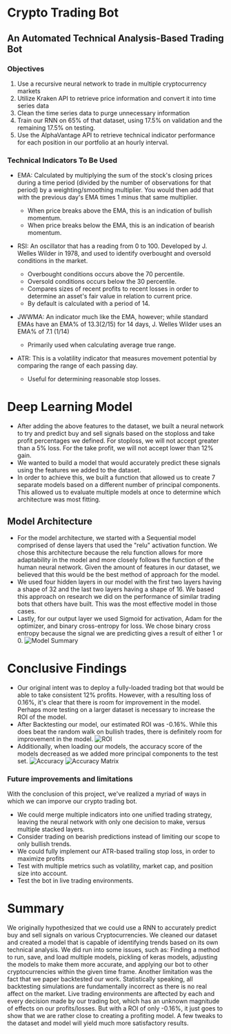 # **Crypto Trading Bot**
## An Automated Technical Analysis-Based Trading Bot

### **Objectives**
1. Use a recursive neural network to trade in multiple cryptocurrency markets
1. Utilize Kraken API to retrieve price information and convert it into time series data
1. Clean the time series data to purge unnecessary information
1. Train our RNN on 65% of that dataset, using 17.5% on validation and the remaining 17.5% on testing.
1. Use the AlphaVantage API to retrieve technical indicator performance for each position in our portfolio at an hourly interval.

### **Technical Indicators To Be Used**
* EMA: Calculated by multiplying the sum of the stock's closing prices during a time period (divided by the number of observations for that period) by a weighting/smoothing multiplier. You would then add that with the previous day's EMA times 1 minus that same multiplier.
	* When price breaks above the EMA, this is an indication of bullish momentum.
	* When price breaks below the EMA, this is an indication of bearish momentum.
* RSI: An oscillator that has a reading from 0 to 100. Developed by J. Welles Wilder in 1978, and used to identify overbought and oversold conditions in the market.
    * Overbought conditions occurs above the 70 percentile.
    * Oversold conditions occurs below the 30 percentile.
	* Compares sizes of recent profits to recent losses in order to determine an asset's fair value in relation to current price.
	* By default is calculated with a period of 14.
	
* JWWMA: An indicator much like the EMA, however; while standard EMAs have an EMA% of 13.3(2/15) for 14 days, J. Welles Wilder uses an EMA% of 7.1 (1/14)
	* Primarily used when calculating average true range.
* ATR: This is a volatility indicator that measures movement potential by comparing the range of each passing day.
    * Useful for determining reasonable stop losses.
    

# Deep Learning Model
* After adding the above features to the dataset, we built a neural network to try and predict buy and sell signals based on the stoploss and take profit percentages we defined. For stoploss, we will not accept greater than a 5% loss. For the take profit, we will not accept lower than 12% gain.
* We wanted to build a model that would accurately predict these signals using the features we added to the dataset.
* In order to achieve this, we built a function that allowed us to create 7 separate models based on a different number of principal components. This allowed us to evaluate multiple models at once to determine which architecture was most fitting.

## Model Architecture
* For the model architecture, we started with a Sequential model comprised of dense layers that used the "relu" activation function. We chose this architecture because the relu function allows for more adaptability in the model and more closely follows the function of the human neural network. Given the amount of features in our dataset, we believed that this would be the best method of approach for the model.
* We used four hidden layers in our model with the first two layers having a shape of 32 and the last two layers having a shape of 16. We based this approach on research we did on the performance of similar trading bots that others have built. This was the most effective model in those cases.
* Lastly, for our output layer we used Sigmoid for activation, Adam for the optimizer, and binary cross-entropy for loss. We chose binary cross entropy because the signal we are predicting gives a result of either 1 or 0.
![Model Summary](Images/model_summary.png)

# Conclusive Findings
* Our original intent was to deploy a fully-loaded trading bot that would be able to take consistent 12% profits. However, with a resulting loss of 0.16%, it's clear that there is room for improvement in the model. Perhaps more testing on a larger dataset is necessary to increase the ROI of the model.
* After Backtesting our model, our estimated ROI was -0.16%. While this does beat the random walk on bullish trades, there is definitely room for improvement in the model.
![ROI](Images/ROI.png)
* Additionally, when loading our models, the accuracy score of the models decreased as we added more principal components to the test set.
![Accuracy](Images/model_accuracy.png)
![Accuracy Matrix](Images/all_accuracies.png)

### **Future improvements and limitations**
With the conclusion of this project, we've realized a myriad of ways in which we can imporve our crypto trading bot.
* We could merge multiple indicators into one unified trading strategy, leaving the neural network with only one decision to make, versus multiple stacked layers.
* Consider trading on bearish predictions instead of limiting our scope to only bullish trends.
* We could fully implement our ATR-based trailing stop loss, in order to maximize profits
* Test with multiple metrics such as volatility, market cap, and position size into account.
* Test the bot in live trading environments.

# Summary
We originally hypothesized that we could use a RNN to accurately predict buy and sell signals on various Cryptocurrencies. We cleaned our dataset and created a model that is capable of identifying trends based on its own technical analysis. We did run into some issues, such as: Finding a method to run, save, and load multiple models, pickling of keras models, adjusting the models to make them more accurate, and applying our bot to other cryptocurrencies within the given time frame. Another limitation was the fact that we paper backtested our work. Statistically speaking, all backtesting simulations are fundamentally incorrect as there is no real affect on the market. Live trading environments are aftected by each and every decision made by our trading bot, which has an unknown magnitude of effects on our profits/losses. But with a ROI of only -0.16%, it just goes to show that we are rather close to creating a profiting model. A few tweaks to the dataset and model will yield much more satisfactory results.